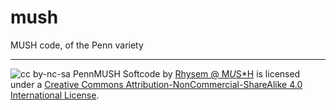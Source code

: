 mush
====

MUSH code, of the Penn variety

---

![cc by-nc-sa](http://i.creativecommons.org/l/by-nc-sa/4.0/88x31.png) PennMUSH Softcode by [Rhysem @ M*U*S*H](https://github.com/svirpridon/mush) is licensed under a [Creative Commons Attribution-NonCommercial-ShareAlike 4.0 International License](http://creativecommons.org/licenses/by-nc-sa/4.0/).
